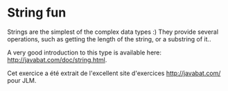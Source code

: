 # String fun #

Strings are the simplest of the complex data types :) They provide several
operations, such as getting the length of the string, or a substring of it..

A very good introduction to this type is available here:
http://javabat.com/doc/string.html.

Cet exercice a été extrait de l'excellent site d'exercices
http://javabat.com/ pour JLM.

